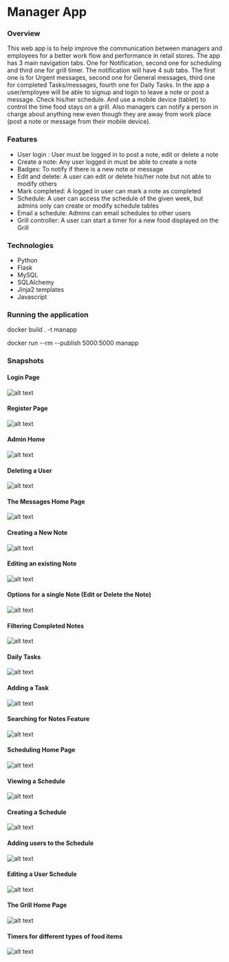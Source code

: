 # Manager App

### Overview

This web app is to help improve the communication between managers and employees for a better work flow and
performance in retail stores. The app has 3 main navigation tabs. One for Notification,
second one for scheduling and third one for grill timer. The notification will have 4 sub tabs. The
first one is for
Urgent messages, second one for General messages, third one for completed Tasks/messages, fourth one
for Daily Tasks.
In the app a user/employee will be able to signup and login to leave a note or post a message. Check
his/her schedule. And use a mobile device (tablet) to control the time food stays on a grill. Also managers can
notify a person in charge about anything new even though they are away from work place (post a note or message from
their mobile device).

### Features

- User login : User must be logged in to post a note, edit or delete a note
- Create a note: Any user logged in must be able to create a note
- Badges: To notify if there is a new note or message
- Edit and delete: A user can edit or delete his/her note but not able to modify others
- Mark completed: A logged in user can mark a note as completed
- Schedule: A user can access the schedule of the given week, but admins only can create or modify
  schedule tables
- Email a schedule: Admins can email schedules to other users
- Grill controller: A user can start a timer for a new food displayed on the Grill

### Technologies

- Python
- Flask
- MySQL
- SQLAlchemy
- Jinja2 templates
- Javascript

### Running the application

docker build . -t manapp

docker run --rm --publish 5000:5000 manapp

### Snapshots

#### Login Page

![alt text](https://raw.githubusercontent.com/adonayab/python_proj1_manager_app/master/project_snapshots/1_login.png)

#### Register Page

![alt text](https://raw.githubusercontent.com/adonayab/python_proj1_manager_app/master/project_snapshots/2_register.png)

#### Admin Home

![alt text](https://raw.githubusercontent.com/adonayab/python_proj1_manager_app/master/project_snapshots/2_admin.png)

#### Deleting a User

![alt text](https://raw.githubusercontent.com/adonayab/python_proj1_manager_app/master/project_snapshots/2_deleteComfirm.png)

#### The Messages Home Page

![alt text](https://raw.githubusercontent.com/adonayab/python_proj1_manager_app/master/project_snapshots/3_msgHome.png)

#### Creating a New Note

![alt text](https://raw.githubusercontent.com/adonayab/python_proj1_manager_app/master/project_snapshots/4_newNote.png)

#### Editing an existing Note

![alt text](https://raw.githubusercontent.com/adonayab/python_proj1_manager_app/master/project_snapshots/4_editNote.png)

#### Options for a single Note (Edit or Delete the Note)

![alt text](https://raw.githubusercontent.com/adonayab/python_proj1_manager_app/master/project_snapshots/4_noteOptions.png)

#### Filtering Completed Notes

![alt text](https://raw.githubusercontent.com/adonayab/python_proj1_manager_app/master/project_snapshots/5_completed.png)

#### Daily Tasks

![alt text](https://raw.githubusercontent.com/adonayab/python_proj1_manager_app/master/project_snapshots/6_dailyTask.png)

#### Adding a Task

![alt text](https://raw.githubusercontent.com/adonayab/python_proj1_manager_app/master/project_snapshots/7_addTask.png)

#### Searching for Notes Feature

![alt text](https://raw.githubusercontent.com/adonayab/python_proj1_manager_app/master/project_snapshots/8_search.png)

#### Scheduling Home Page

![alt text](https://raw.githubusercontent.com/adonayab/python_proj1_manager_app/master/project_snapshots/9_scheduleHome.png)

#### Viewing a Schedule

![alt text](https://raw.githubusercontent.com/adonayab/python_proj1_manager_app/master/project_snapshots/10_viewSchedule.png)

#### Creating a Schedule

![alt text](https://raw.githubusercontent.com/adonayab/python_proj1_manager_app/master/project_snapshots/11_createSchedule.png)

#### Adding users to the Schedule

![alt text](https://raw.githubusercontent.com/adonayab/python_proj1_manager_app/master/project_snapshots/12_addSchedule.png)

#### Editing a User Schedule

![alt text](https://raw.githubusercontent.com/adonayab/python_proj1_manager_app/master/project_snapshots/13_editSchedule.png)

#### The Grill Home Page

![alt text](https://raw.githubusercontent.com/adonayab/python_proj1_manager_app/master/project_snapshots/14_grillHome.png)

#### Timers for different types of food items

![alt text](https://raw.githubusercontent.com/adonayab/python_proj1_manager_app/master/project_snapshots/15_grillCountDown.png)
